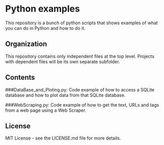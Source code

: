 # Python examples
  This repository is a bunch of python scripts that shows examples of what you can do in Python and how to do it.

## Organization
  This repository contains only independent files at the top level. 
  Projects with dependent files will be its own separate subfolder. 

## Contents
  ###DataBase_and_Ploting.py:
    Code example of how to access a SQLite database and how to plot data from that SQLite database.

  ###WebScraping.py:
    Code example of how to get the text, URLs and tags from a web page using a Web Scraper.

## License
  MIT License - see the LICENSE.md file for more details.
